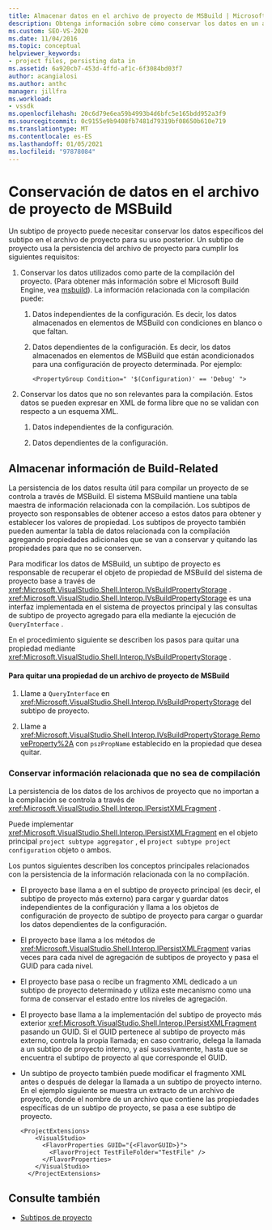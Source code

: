 ```yaml
---
title: Almacenar datos en el archivo de proyecto de MSBuild | Microsoft Docs
description: Obtenga información sobre cómo conservar los datos en un archivo de proyecto y usar IPersistXMLFragment para mantener los datos en el archivo de proyecto a través de los niveles de agregación de subtipos de proyecto.
ms.custom: SEO-VS-2020
ms.date: 11/04/2016
ms.topic: conceptual
helpviewer_keywords:
- project files, persisting data in
ms.assetid: 6a920cb7-453d-4ffd-af1c-6f3084bd03f7
author: acangialosi
ms.author: anthc
manager: jillfra
ms.workload:
- vssdk
ms.openlocfilehash: 20c6d79e6ea59b4993b4d6bfc5e165bdd952a3f9
ms.sourcegitcommit: 0c9155e9b9408fb7481d79319bf08650b610e719
ms.translationtype: MT
ms.contentlocale: es-ES
ms.lasthandoff: 01/05/2021
ms.locfileid: "97878084"
---
```

# <a name="persisting-data-in-the-msbuild-project-file"></a>Conservación de datos en el archivo de proyecto de MSBuild
Un subtipo de proyecto puede necesitar conservar los datos específicos del subtipo en el archivo de proyecto para su uso posterior. Un subtipo de proyecto usa la persistencia del archivo de proyecto para cumplir los siguientes requisitos:

1. Conservar los datos utilizados como parte de la compilación del proyecto. (Para obtener más información sobre el Microsoft Build Engine, vea [msbuild](../../msbuild/msbuild.md)). La información relacionada con la compilación puede:

    1. Datos independientes de la configuración. Es decir, los datos almacenados en elementos de MSBuild con condiciones en blanco o que faltan.

    2. Datos dependientes de la configuración. Es decir, los datos almacenados en elementos de MSBuild que están acondicionados para una configuración de proyecto determinada. Por ejemplo:

        ```
        <PropertyGroup Condition=" '$(Configuration)' == 'Debug' ">
        ```

2. Conservar los datos que no son relevantes para la compilación. Estos datos se pueden expresar en XML de forma libre que no se validan con respecto a un esquema XML.

    1. Datos independientes de la configuración.

    2. Datos dependientes de la configuración.

## <a name="persisting-build-related-information"></a>Almacenar información de Build-Related
 La persistencia de los datos resulta útil para compilar un proyecto de se controla a través de MSBuild. El sistema MSBuild mantiene una tabla maestra de información relacionada con la compilación. Los subtipos de proyecto son responsables de obtener acceso a estos datos para obtener y establecer los valores de propiedad. Los subtipos de proyecto también pueden aumentar la tabla de datos relacionada con la compilación agregando propiedades adicionales que se van a conservar y quitando las propiedades para que no se conserven.

 Para modificar los datos de MSBuild, un subtipo de proyecto es responsable de recuperar el objeto de propiedad de MSBuild del sistema de proyecto base a través de <xref:Microsoft.VisualStudio.Shell.Interop.IVsBuildPropertyStorage> . <xref:Microsoft.VisualStudio.Shell.Interop.IVsBuildPropertyStorage> es una interfaz implementada en el sistema de proyectos principal y las consultas de subtipo de proyecto agregado para ella mediante la ejecución de `QueryInterface` .

 En el procedimiento siguiente se describen los pasos para quitar una propiedad mediante <xref:Microsoft.VisualStudio.Shell.Interop.IVsBuildPropertyStorage> .

#### <a name="to-remove-a-property-from-an-msbuild-project-file"></a>Para quitar una propiedad de un archivo de proyecto de MSBuild

1. Llame a `QueryInterface` en <xref:Microsoft.VisualStudio.Shell.Interop.IVsBuildPropertyStorage> del subtipo de proyecto.

2. Llame a <xref:Microsoft.VisualStudio.Shell.Interop.IVsBuildPropertyStorage.RemoveProperty%2A> con `pszPropName` establecido en la propiedad que desea quitar.

### <a name="persisting-non-build-related-information"></a>Conservar información relacionada que no sea de compilación
 La persistencia de los datos de los archivos de proyecto que no importan a la compilación se controla a través de <xref:Microsoft.VisualStudio.Shell.Interop.IPersistXMLFragment> .

 Puede implementar <xref:Microsoft.VisualStudio.Shell.Interop.IPersistXMLFragment> en el objeto principal `project subtype aggregator` , el `project subtype project configuration` objeto o ambos.

 Los puntos siguientes describen los conceptos principales relacionados con la persistencia de la información relacionada con la no compilación.

- El proyecto base llama a en el subtipo de proyecto principal (es decir, el subtipo de proyecto más externo) para cargar y guardar datos independientes de la configuración y llama a los objetos de configuración de proyecto de subtipo de proyecto para cargar o guardar los datos dependientes de la configuración.

- El proyecto base llama a los métodos de <xref:Microsoft.VisualStudio.Shell.Interop.IPersistXMLFragment> varias veces para cada nivel de agregación de subtipos de proyecto y pasa el GUID para cada nivel.

- El proyecto base pasa o recibe un fragmento XML dedicado a un subtipo de proyecto determinado y utiliza este mecanismo como una forma de conservar el estado entre los niveles de agregación.

- El proyecto base llama a la implementación del subtipo de proyecto más exterior <xref:Microsoft.VisualStudio.Shell.Interop.IPersistXMLFragment> pasando un GUID. Si el GUID pertenece al subtipo de proyecto más externo, controla la propia llamada; en caso contrario, delega la llamada a un subtipo de proyecto interno, y así sucesivamente, hasta que se encuentra el subtipo de proyecto al que corresponde el GUID.

- Un subtipo de proyecto también puede modificar el fragmento XML antes o después de delegar la llamada a un subtipo de proyecto interno. En el ejemplo siguiente se muestra un extracto de un archivo de proyecto, donde el nombre de un archivo que contiene las propiedades específicas de un subtipo de proyecto, se pasa a ese subtipo de proyecto.

    ```
    <ProjectExtensions>
        <VisualStudio>
          <FlavorProperties GUID="{<FlavorGUID>}">
            <FlavorProject TestFileFolder="TestFile" />
          </FlavorProperties>
        </VisualStudio>
      </ProjectExtensions>
    ```

## <a name="see-also"></a>Consulte también
- [Subtipos de proyecto](../../extensibility/internals/project-subtypes.md)
